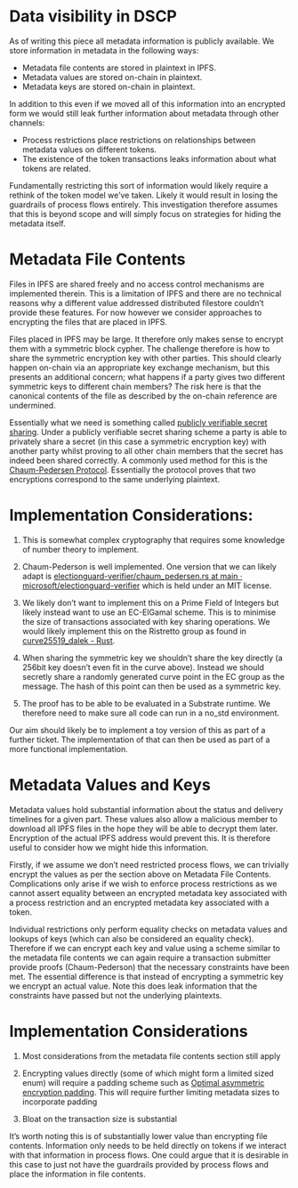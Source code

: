 # Data visibility in DSCP

As of writing this piece all metadata information is publicly available. We store information in metadata in the following ways:

- Metadata file contents are stored in plaintext in IPFS.
- Metadata values are stored on-chain in plaintext.
- Metadata keys are stored on-chain in plaintext.

In addition to this even if we moved all of this information into an encrypted form we would still leak further information about metadata through other channels:

- Process restrictions place restrictions on relationships between metadata values on different tokens.
- The existence of the token transactions leaks information about what tokens are related.

Fundamentally restricting this sort of information would likely require a rethink of the token model we’ve taken. Likely it would result in losing the guardrails of process flows entirely. This investigation therefore assumes that this is beyond scope and will simply focus on strategies for hiding the metadata itself.

# Metadata File Contents

Files in IPFS are shared freely and no access control mechanisms are implemented therein. This is a limitation of IPFS and there are no technical reasons why a different value addressed distributed filestore couldn’t provide these features. For now however we consider approaches to encrypting the files that are placed in IPFS.

Files placed in IPFS may be large. It therefore only makes sense to encrypt them with a symmetric block cypher. The challenge therefore is how to share the symmetric encryption key with other parties. This should clearly happen on-chain via an appropriate key exchange mechanism, but this presents an additional concern; what happens if a party gives two different symmetric keys to different chain members? The risk here is that the canonical contents of the file as described by the on-chain reference are undermined.

Essentially what we need is something called [publicly verifiable secret sharing](https://en.wikipedia.org/wiki/Publicly_Verifiable_Secret_Sharing). Under a publicly verifiable secret sharing scheme a party is able to privately share a secret (in this case a symmetric encryption key) with another party whilst proving to all other chain members that the secret has indeed been shared correctly. A commonly used method for this is the [Chaum-Pedersen Protocol](https://chaum.com/wp-content/uploads/2021/12/Wallet_Databases.pdf). Essentially the protocol proves that two encryptions correspond to the same underlying plaintext.

# Implementation Considerations:

1. This is somewhat complex cryptography that requires some knowledge of number theory to implement.

2. Chaum-Pederson is well implemented. One version that we can likely adapt is [electionguard-verifier/chaum_pedersen.rs at main · microsoft/electionguard-verifier](https://github.com/microsoft/electionguard-verifier/blob/main/src/crypto/chaum_pedersen.rs) which is held under an MIT license.

3. We likely don’t want to implement this on a Prime Field of Integers but likely instead want to use an EC-ElGamal scheme. This is to minimise the size of transactions associated with key sharing operations. We would likely implement this on the Ristretto group as found in [curve25519_dalek - Rust](https://doc.dalek.rs/curve25519_dalek).

4. When sharing the symmetric key we shouldn’t share the key directly (a 256bit key doesn’t even fit in the curve above). Instead we should secretly share a randomly generated curve point in the EC group as the message. The hash of this point can then be used as a symmetric key.

5. The proof has to be able to be evaluated in a Substrate runtime. We therefore need to make sure all code can run in a no_std environment.

Our aim should likely be to implement a toy version of this as part of a further ticket. The implementation of that can then be used as part of a more functional implementation.

# Metadata Values and Keys

Metadata values hold substantial information about the status and delivery timelines for a given part. These values also allow a malicious member to download all IPFS files in the hope they will be able to decrypt them later. Encryption of the actual IPFS address would prevent this. It is therefore useful to consider how we might hide this information.

Firstly, if we assume we don’t need restricted process flows, we can trivially encrypt the values as per the section above on Metadata File Contents. Complications only arise if we wish to enforce process restrictions as we cannot assert equality between an encrypted metadata key associated with a process restriction and an encrypted metadata key associated with a token.

Individual restrictions only perform equality checks on metadata values and lookups of keys (which can also be considered an equality check). Therefore if we can encrypt each key and value using a scheme similar to the metadata file contents we can again require a transaction submitter provide proofs (Chaum-Pederson) that the necessary constraints have been met. The essential difference is that instead of encrypting a symmetric key we encrypt an actual value. Note this does leak information that the constraints have passed but not the underlying plaintexts.

# Implementation Considerations

1. Most considerations from the metadata file contents section still apply

2. Encrypting values directly (some of which might form a limited sized enum) will require a padding scheme such as [Optimal asymmetric encryption padding](https://en.wikipedia.org/wiki/Optimal_asymmetric_encryption_padding). This will require further limiting metadata sizes to incorporate padding

3. Bloat on the transaction size is substantial

It’s worth noting this is of substantially lower value than encrypting file contents. Information only needs to be held directly on tokens if we interact with that information in process flows. One could argue that it is desirable in this case to just not have the guardrails provided by process flows and place the information in file contents.

